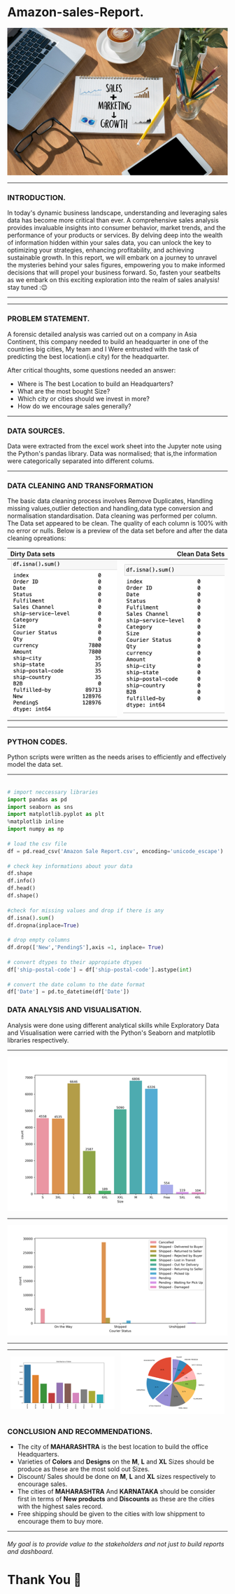 # Amazon-sales-Report.
![](Salesandmarketing.jpg)

---

### INTRODUCTION.
In today's dynamic business landscape, understanding and leveraging sales data has become more critical than ever. A comprehensive sales analysis provides invaluable insights into consumer behavior, market trends, and the performance of your products or services. By delving deep into the wealth of information hidden within your sales data, you can unlock the key to optimizing your strategies, enhancing profitability, and achieving sustainable growth. In this report, we will embark on a journey to unravel the mysteries behind your sales figures, empowering you to make informed decisions that will propel your business forward. So, fasten your seatbelts as we embark on this exciting exploration into the realm of sales analysis!
stay tuned :😉

---
---

### PROBLEM STATEMENT.
A forensic detailed analysis was carried out on a company in Asia Continent, this company needed to build an headquarter in one of the countries big cities, My team and I Were entrusted with the task of predicting the best location(i.e city) for the headquarter. 

After critical thoughts, some questions needed an answer:
 - Where is The best Location to build an Headquarters?
 - What are the most bought Size?
 - Which city or cities should we invest in more?
 - How do we encourage sales generally?

---

### DATA SOURCES.
Data were extracted from the excel work sheet into the Jupyter note using the Python's pandas library.
Data was normalised; that is,the information were categorically separated into different colums.


---

### DATA CLEANING AND TRANSFORMATION
The basic data cleaning process involves Remove Duplicates, Handling missing values,outlier detection and handling,data type conversion and normalisation standardisation. Data cleaning was performed per column. The Data set appeared to be clean. The quality of each column is 100% with no error or nulls. Below is a preview of the data set before and after the data cleaning opreations:


Dirty Data sets|Clean Data Sets 
:---------------|---------------:
![](dirtydataset.png)|![](cleandataset.png)

---

### PYTHON CODES.
Python scripts were written as the needs arises to efficiently and effectively model the data set.

---


~~~python

# import neccessary libraries
import pandas as pd
import seaborn as sns 
import matplotlib.pyplot as plt
%matplotlib inline
import numpy as np

# load the csv file
df = pd.read_csv('Amazon Sale Report.csv', encoding='unicode_escape')

# check key informations about your data
df.shape
df.info()
df.head()
df.shape()

#check for missing values and drop if there is any
df.isna().sum()
df.dropna(inplace=True)

# drop empty columns
df.drop(['New','PendingS'],axis =1, inplace= True)

# convert dtypes to their appropiate dtypes
df['ship-postal-code'] = df['ship-postal-code'].astype(int)

# convert the date column to the date format
df['Date'] = pd.to_datetime(df['Date'])

~~~

### DATA ANALYSIS AND VISUALISATION.

Analysis were done using different analytical skills while Exploratory Data and Visualisation were carried with the Python's Seaborn and matplotlib libraries respectively.

---

      



![](amazonsales.png)

---
![](amazonshippingstatus.png)

---


![](top10Statewiththehighestsales.png)|![](pie.png)
:-------------------------------------|------------:

### CONCLUSION AND RECOMMENDATIONS.
 - The city of **MAHARASHTRA** is the best location to build the office Headquarters.
 - Varieties of **Colors** and  **Designs** on the **M**,  **L** and **XL** Sizes should be produce as these are the most sold out Sizes.
 - Discount/ Sales should be done on **M**, **L** and **XL** sizes respectively to encourage sales.
 - The cities of **MAHARASHTRA** And **KARNATAKA** should be consider first in terms of **New products** and **Discounts** as these are the  cities with the highest sales record.
 - Free shipping should be given to the cities with low shippment to encourage them to buy more.

---   


###### My goal is to provide value to the stakeholders and not just to build reports and dashboard.

# Thank You 🥰


